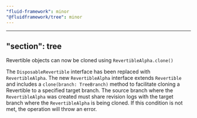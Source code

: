 ```yaml
---
"fluid-framework": minor
"@fluidframework/tree": minor
---
```

---
"section": tree
---

Revertible objects can now be cloned using `RevertibleAlpha.clone()`

The `DisposableRevertible` interface has been replaced with `RevertibleAlpha`. The new `RevertibleAlpha` interface extends `Revertible` and includes a `clone(branch: TreeBranch)` method to facilitate cloning a Revertible to a specified target branch. The source branch where the `RevertibleAlpha` was created must share revision logs with the target branch where the `RevertibleAlpha` is being cloned. If this condition is not met, the operation will throw an error.
